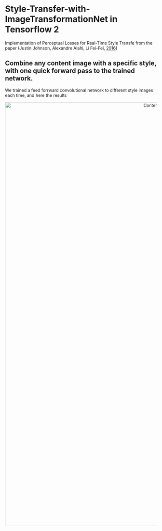 # Style-Transfer-with-ImageTransformationNet in Tensorflow 2 <br />

Implementation of Perceptual Losses for Real-Time Style Transfe from the paper (Justin Johnson, Alexandre Alahi, Li Fei-Fei, [2016](https://arxiv.org/abs/1603.08155))

## Combine any content image with a specific style, with one quick forward pass to the trained network.
We trained a feed forrward convolutional network to different style images each time, and here the results

<p align="center">
  <img src="https://user-images.githubusercontent.com/118340733/207288285-8f207638-4a51-4283-8011-75d5e171e93d.JPG" width="1000" height="1400" title="Content Image">
</p> <br />
